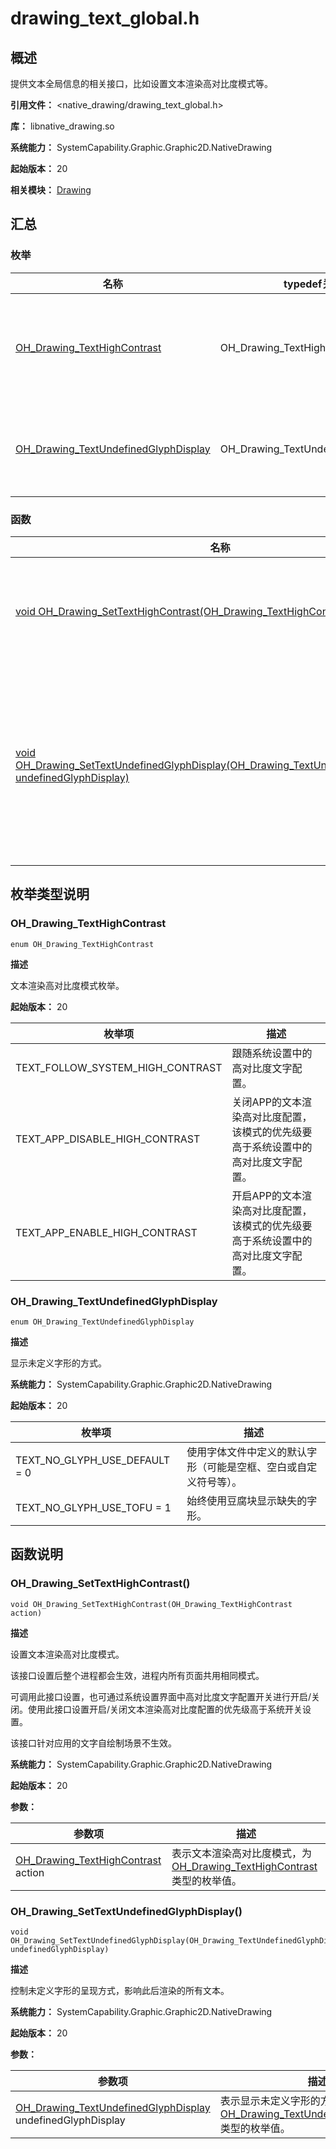 # drawing_text_global.h
<!--Kit: ArkGraphics 2D-->
<!--Subsystem: Graphics-->
<!--Owner: @oh_wangxk;@gmiao522;@Lem0nC-->
<!--SE: @liumingxiang-->
<!--TSE: @yhl0101-->
## 概述

提供文本全局信息的相关接口，比如设置文本渲染高对比度模式等。

**引用文件：** <native_drawing/drawing_text_global.h>

**库：** libnative_drawing.so

**系统能力：** SystemCapability.Graphic.Graphic2D.NativeDrawing

**起始版本：** 20

**相关模块：** [Drawing](capi-drawing.md)

## 汇总

### 枚举

| 名称 | typedef关键字 | 描述 |
| -- | -- | -- |
| [OH_Drawing_TextHighContrast](#oh_drawing_texthighcontrast) | OH_Drawing_TextHighContrast | 文本渲染高对比度模式枚举。 |
| [OH_Drawing_TextUndefinedGlyphDisplay](#oh_drawing_textundefinedglyphdisplay) | OH_Drawing_TextUndefinedGlyphDisplay | 显示未定义字形的方式。 |

### 函数

| 名称 | 描述 |
| -- | -- |
| [void OH_Drawing_SetTextHighContrast(OH_Drawing_TextHighContrast action)](#oh_drawing_settexthighcontrast) | 设置文本渲染高对比度模式。 |
| [void OH_Drawing_SetTextUndefinedGlyphDisplay(OH_Drawing_TextUndefinedGlyphDisplay undefinedGlyphDisplay)](#oh_drawing_settextundefinedglyphdisplay) | 控制未定义字形的呈现方式，影响此后渲染的所有文本。 |

## 枚举类型说明

### OH_Drawing_TextHighContrast

```
enum OH_Drawing_TextHighContrast
```

**描述**

文本渲染高对比度模式枚举。

**起始版本：** 20

| 枚举项 | 描述 |
| -- | -- |
| TEXT_FOLLOW_SYSTEM_HIGH_CONTRAST | 跟随系统设置中的高对比度文字配置。 |
| TEXT_APP_DISABLE_HIGH_CONTRAST | 关闭APP的文本渲染高对比度配置，该模式的优先级要高于系统设置中的高对比度文字配置。 |
| TEXT_APP_ENABLE_HIGH_CONTRAST | 开启APP的文本渲染高对比度配置，该模式的优先级要高于系统设置中的高对比度文字配置。 |

### OH_Drawing_TextUndefinedGlyphDisplay

```
enum OH_Drawing_TextUndefinedGlyphDisplay
```

**描述**

显示未定义字形的方式。

**系统能力：** SystemCapability.Graphic.Graphic2D.NativeDrawing

**起始版本：** 20

| 枚举项 | 描述 |
| -- | -- |
| TEXT_NO_GLYPH_USE_DEFAULT = 0 | 使用字体文件中定义的默认字形（可能是空框、空白或自定义符号等）。 |
| TEXT_NO_GLYPH_USE_TOFU = 1 | 始终使用豆腐块显示缺失的字形。 |

## 函数说明

### OH_Drawing_SetTextHighContrast()

```
void OH_Drawing_SetTextHighContrast(OH_Drawing_TextHighContrast action)
```

**描述**

设置文本渲染高对比度模式。

该接口设置后整个进程都会生效，进程内所有页面共用相同模式。

可调用此接口设置，也可通过系统设置界面中高对比度文字配置开关进行开启/关闭。使用此接口设置开启/关闭文本渲染高对比度配置的优先级高于系统开关设置。

该接口针对应用的文字自绘制场景不生效。

**系统能力：** SystemCapability.Graphic.Graphic2D.NativeDrawing

**起始版本：** 20


**参数：**

| 参数项 | 描述 |
| -- | -- |
| [OH_Drawing_TextHighContrast](#oh_drawing_texthighcontrast) action | 表示文本渲染高对比度模式，为[OH_Drawing_TextHighContrast](#oh_drawing_texthighcontrast)类型的枚举值。 |

### OH_Drawing_SetTextUndefinedGlyphDisplay()

```
void OH_Drawing_SetTextUndefinedGlyphDisplay(OH_Drawing_TextUndefinedGlyphDisplay undefinedGlyphDisplay)
```

**描述**

控制未定义字形的呈现方式，影响此后渲染的所有文本。

**系统能力：** SystemCapability.Graphic.Graphic2D.NativeDrawing

**起始版本：** 20


**参数：**

| 参数项 | 描述 |
| -- | -- |
| [OH_Drawing_TextUndefinedGlyphDisplay](#oh_drawing_textundefinedglyphdisplay) undefinedGlyphDisplay | 表示显示未定义字形的方式，为[OH_Drawing_TextUndefinedGlyphDisplay](#oh_drawing_textundefinedglyphdisplay)类型的枚举值。 |